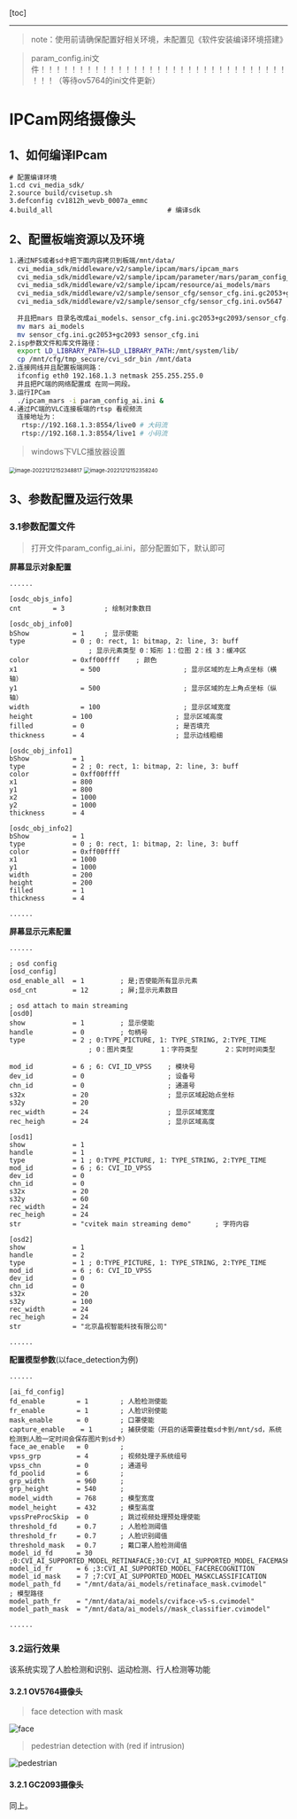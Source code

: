 [toc]

---
<div STYLE="page-break-after: always;"></div>

> note：使用前请确保配置好相关环境，未配置见《软件安装编译环境搭建》

> param_config.ini文件！！！！！！！！！！！！！！！！！！！！！！！！！！！！！！！！！！！（等待ov5764的ini文件更新）


# IPCam网络摄像头



## 1、如何编译IPcam
    # 配置编译环境
    1.cd cvi_media_sdk/
    2.source build/cvisetup.sh 
    3.defconfig cv1812h_wevb_0007a_emmc
    4.build_all								# 编译sdk

## 2、配置板端资源以及环境
```sh
1.通过NFS或者sd卡把下面内容拷贝到板端/mnt/data/
  cvi_media_sdk/middleware/v2/sample/ipcam/mars/ipcam_mars
  cvi_media_sdk/middleware/v2/sample/ipcam/parameter/mars/param_config_ai.ini
  cvi_media_sdk/middleware/v2/sample/ipcam/resource/ai_models/mars
  cvi_media_sdk/middleware/v2/sample/sensor_cfg/sensor_cfg.ini.gc2053+gc2093
  cvi_media_sdk/middleware/v2/sample/sensor_cfg/sensor_cfg.ini.ov5647
  
  并且把mars 目录名改成ai_models、sensor_cfg.ini.gc2053+gc2093/sensor_cfg.ini.ov5647改名为sensor_cfg.ini:
  mv mars ai_models
  mv sensor_cfg.ini.gc2053+gc2093 sensor_cfg.ini
2.isp参数文件和库文件路径：
  export LD_LIBRARY_PATH=$LD_LIBRARY_PATH:/mnt/system/lib/
  cp /mnt/cfg/tmp_secure/cvi_sdr_bin /mnt/data
2.连接网线并且配置板端网路：
  ifconfig eth0 192.168.1.3 netmask 255.255.255.0
  并且把PC端的网络配置成 在同一网段。
3.运行IPCam
  ./ipcam_mars -i param_config_ai.ini &
4.通过PC端的VLC连接板端的rtsp 看视频流
  连接地址为：
   rtsp://192.168.1.3:8554/live0 # 大码流
   rtsp://192.168.1.3:8554/live1 # 小码流
```

> windows下VLC播放器设置

<img src="../assert/1.IPCam网络摄像头/image-20221212152348817.png" alt="image-20221212152348817" style="zoom:67%;" />

<img src="../assert/1.IPCam网络摄像头/image-20221212152358240.png" alt="image-20221212152358240" style="zoom:67%;" />







## 3、参数配置及运行效果

### 3.1参数配置文件
>  打开文件param_config_ai.ini，部分配置如下，默认即可

**屏幕显示对象配置**

```
......

[osdc_objs_info]
cnt        = 3			; 绘制对象数目

[osdc_obj_info0]
bShow           = 1		; 显示使能
type            = 0 ; 0: rect, 1: bitmap, 2: line, 3: buff	
                    ; 显示元素类型 0：矩形 1：位图 2：线 3：缓冲区
color           = 0xff00ffff	; 颜色
x1           	  = 500						; 显示区域的左上角点坐标（横轴）
y1          	  = 500						; 显示区域的左上角点坐标（纵轴）
width        	  = 100						; 显示区域宽度 
height        	= 100					  ; 显示区域高度 
filled        	= 0						  ; 是否填充
thickness       = 4						  ; 显示边线粗细

[osdc_obj_info1]
bShow           = 1
type            = 2 ; 0: rect, 1: bitmap, 2: line, 3: buff
color           = 0xff00ffff
x1           	= 800
y1          	= 800
x2              = 1000
y2              = 1000
thickness       = 4

[osdc_obj_info2]
bShow           = 1
type            = 0 ; 0: rect, 1: bitmap, 2: line, 3: buff
color           = 0xff00ffff
x1           	= 1000
y1          	= 1000
width        	= 200
height        	= 200
filled        	= 1
thickness       = 4

......
```



**屏幕显示元素配置**

```
......

; osd config
[osd_config]
osd_enable_all  = 1			; 是;否使能所有显示元素
osd_cnt         = 12		; 屏;显示元素数目

; osd attach to main streaming
[osd0]
show            = 1			; 显示使能
handle          = 0			; 句柄号
type            = 2 ; 0:TYPE_PICTURE, 1: TYPE_STRING, 2:TYPE_TIME 
					; 0：图片类型	   1：字符类型	    2：实时时间类型

mod_id          = 6 ; 6: CVI_ID_VPSS	; 模块号	
dev_id          = 0						; 设备号
chn_id          = 0						; 通道号
s32x            = 20					; 显示区域起始点坐标
s32y            = 20
rec_width       = 24					; 显示区域宽度
rec_heigh       = 24					; 显示区域高度

[osd1]
show            = 1
handle          = 1
type            = 1 ; 0:TYPE_PICTURE, 1: TYPE_STRING, 2:TYPE_TIME
mod_id          = 6 ; 6: CVI_ID_VPSS
dev_id          = 0
chn_id          = 0
s32x            = 20
s32y            = 60
rec_width       = 24
rec_heigh       = 24
str             = "cvitek main streaming demo"		; 字符内容

[osd2]
show            = 1
handle          = 2
type            = 1 ; 0:TYPE_PICTURE, 1: TYPE_STRING, 2:TYPE_TIME
mod_id          = 6 ; 6: CVI_ID_VPSS
dev_id          = 0
chn_id          = 0
s32x            = 20
s32y            = 100
rec_width       = 24
rec_heigh       = 24
str             = "北京晶视智能科技有限公司"

......

```



**配置模型参数**(以face_detection为例)

```
......

[ai_fd_config]
fd_enable        = 1		; 人脸检测使能
fr_enable        = 1		; 人脸识别使能
mask_enable      = 0		; 口罩使能
capture_enable    = 1		; 捕获使能（开启的话需要挂载sd卡到/mnt/sd，系统检测到人脸一定时间会保存图片到sd卡）
face_ae_enable   = 0		; 
vpss_grp         = 4		; 视频处理子系统组号
vpss_chn         = 0		; 通道号
fd_poolid        = 6		; 
grp_width        = 960		;	
grp_height       = 540		;
model_width      = 768		; 模型宽度
model_height     = 432		; 模型高度
vpssPreProcSkip  = 0		; 跳过视频处理预处理使能
threshold_fd     = 0.7		; 人脸检测阈值
threshold_fr     = 0.7		; 人脸识别阈值
threshold_mask   = 0.7		; 戴口罩人脸检测阈值
model_id_fd      = 30 ;0:CVI_AI_SUPPORTED_MODEL_RETINAFACE;30:CVI_AI_SUPPORTED_MODEL_FACEMASKDETECTION
model_id_fr      = 6 ;3:CVI_AI_SUPPORTED_MODEL_FACERECOGNITION
model_id_mask    = 7 ;7:CVI_AI_SUPPORTED_MODEL_MASKCLASSIFICATION
model_path_fd    = "/mnt/data/ai_models/retinaface_mask.cvimodel"		; 模型路径
model_path_fr    = "/mnt/data/ai_models/cviface-v5-s.cvimodel"
model_path_mask  = "/mnt/data/ai_models//mask_classifier.cvimodel"

......
```



### 3.2运行效果

该系统实现了人脸检测和识别、运动检测、行人检测等功能

#### 3.2.1 OV5764摄像头

> face detection with mask

![face](../assert/1.IPCam网络摄像头/face.gif)



> pedestrian detection with (red if intrusion)

![pedestrian](../assert/1.IPCam网络摄像头/pedestrian.gif)



#### 3.2.1 GC2093摄像头

同上。
